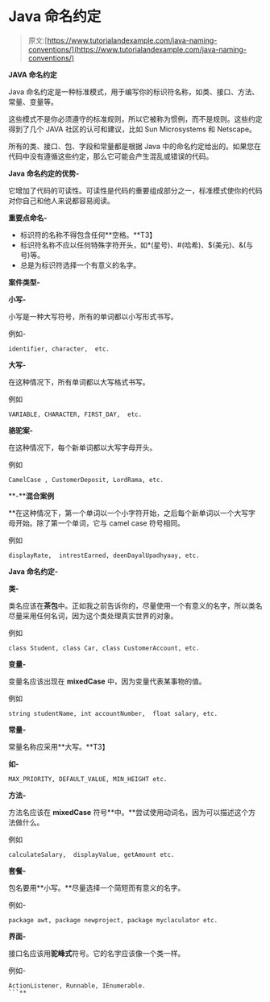 # Java 命名约定

> 原文:[https://www.tutorialandexample.com/java-naming-conventions/](https://www.tutorialandexample.com/java-naming-conventions/)

**JAVA 命名约定**

Java 命名约定是一种标准模式，用于编写你的标识符名称，如类、接口、方法、常量、变量等。

这些模式不是你必须遵守的标准规则，所以它被称为惯例，而不是规则。这些约定得到了几个 JAVA 社区的认可和建议，比如 Sun Microsystems 和 Netscape。

所有的类、接口、包、字段和常量都是根据 Java 中的命名约定给出的。如果您在代码中没有遵循这些约定，那么它可能会产生混乱或错误的代码。

**Java 命名约定的优势-**

它增加了代码的可读性。可读性是代码的重要组成部分之一，标准模式使你的代码对你自己和他人来说都容易阅读。

**重要点命名-**

*   标识符的名称不得包含任何**空格。**T3】
*   标识符名称不应以任何特殊字符开头，如*(星号)、#(哈希)、$(美元)、&(与号)等。
*   总是为标识符选择一个有意义的名字。

**案件类型-**

**小写-**

小写是一种大写符号，所有的单词都以小写形式书写。

例如-

```
identifier, character,  etc.
```

**大写-**

在这种情况下，所有单词都以大写格式书写。

例如

```
VARIABLE, CHARACTER, FIRST_DAY,  etc.
```

**骆驼案-**

在这种情况下，每个新单词都以大写字母开头。

例如

```
CamelCase , CustomerDeposit, LordRama, etc.
```

**-****混合案例**

 **在这种情况下，第一个单词以一个小字符开始，之后每个新单词以一个大写字母开始。除了第一个单词，它与 camel case 符号相同。

例如

```
displayRate,  intrestEarned, deenDayalUpadhyaay, etc.
```

**Java 命名约定-**

**类-**

类名应该在**茶包**中。正如我之前告诉你的，尽量使用一个有意义的名字，所以类名尽量采用任何名词，因为这个类处理真实世界的对象。

例如

```
class Student, class Car, class CustomerAccount, etc.
```

**变量-**

变量名应该出现在 **mixedCase** 中，因为变量代表某事物的值。

例如

```
string studentName, int accountNumber,  float salary, etc.
```

**常量-**

常量名称应采用**大写。**T3】

**如-**

```
MAX_PRIORITY, DEFAULT_VALUE, MIN_HEIGHT etc.
```

**方法-**

方法名应该在 **mixedCase** 符号**中。**尝试使用动词名，因为可以描述这个方法做什么。

例如

```
calculateSalary,  displayValue, getAmount etc.
```

**套餐-**

包名要用**小写。**尽量选择一个简短而有意义的名字。

例如-

```
package awt, package newproject, package myclaculator etc.
```

**界面-**

接口名应该用**驼峰式**符号。它的名字应该像一个类一样。

例如-

```
ActionListener, Runnable, IEnumerable.
```**